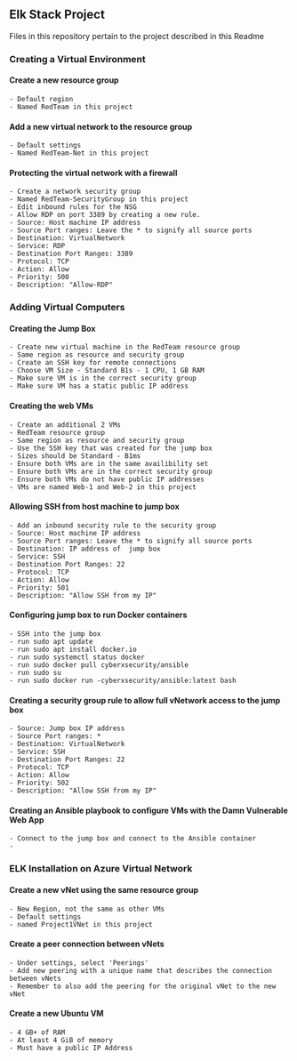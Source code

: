 ## Elk Stack Project
Files in this repository pertain to the project described in this Readme 

### Creating a Virtual Environment
 #### Create a new resource group
    - Default region
    - Named RedTeam in this project
    
 #### Add a new virtual network to the resource group
    - Default settings
    - Named RedTeam-Net in this project
    
 #### Protecting the virtual network with a firewall
    - Create a network security group
    - Named RedTeam-SecurityGroup in this project
    - Edit inbound rules for the NSG
    - Allow RDP on port 3389 by creating a new rule.
    - Source: Host machine IP address
    - Source Port ranges: Leave the * to signify all source ports
    - Destination: VirtualNetwork
    - Service: RDP
    - Destination Port Ranges: 3389
    - Protocol: TCP
    - Action: Allow
    - Priority: 500
    - Description: "Allow-RDP"
   
### Adding Virtual Computers
  #### Creating the Jump Box
    - Create new virtual machine in the RedTeam resource group
    - Same region as resource and security group
    - Create an SSH key for remote connections
    - Choose VM Size - Standard B1s - 1 CPU, 1 GB RAM
    - Make sure VM is in the correct security group
    - Make sure VM has a static public IP address
   
  #### Creating the web VMs
    - Create an additional 2 VMs
    - RedTeam resource group
    - Same region as resource and security group
    - Use the SSH key that was created for the jump box
    - Sizes should be Standard - B1ms
    - Ensure both VMs are in the same availibility set
    - Ensure both VMs are in the correct security group
    - Ensure both VMs do not have public IP addresses
    - VMs are named Web-1 and Web-2 in this project
   
  #### Allowing SSH from host machine to jump box
    - Add an inbound security rule to the security group
    - Source: Host machine IP address
    - Source Port ranges: Leave the * to signify all source ports
    - Destination: IP address of  jump box
    - Service: SSH
    - Destination Port Ranges: 22
    - Protocol: TCP
    - Action: Allow
    - Priority: 501
    - Description: "Allow SSH from my IP"
    
 #### Configuring jump box to run Docker containers
    - SSH into the jump box
    - run sudo apt update
    - run sudo apt install docker.io
    - run sudo systemctl status docker
    - run sudo docker pull cyberxsecurity/ansible
    - run sudo su
    - run sudo docker run -cyberxsecurity/ansible:latest bash
  
 #### Creating a security group rule to allow full vNetwork access to the jump box
    - Source: Jump box IP address
    - Source Port ranges: *
    - Destination: VirtualNetwork
    - Service: SSH
    - Destination Port Ranges: 22
    - Protocol: TCP
    - Action: Allow
    - Priority: 502
    - Description: "Allow SSH from my IP"
    
 #### Creating an Ansible playbook to configure VMs with the Damn Vulnerable Web App
    - Connect to the jump box and connect to the Ansible container
    - 

### ELK Installation on Azure Virtual Network
  
 #### Create a new vNet using the same resource group
    - New Region, not the same as other VMs
    - Default settings
    - named Project1VNet in this project
    
 #### Create a peer connection between vNets
    - Under settings, select 'Peerings'
    - Add new peering with a unique name that describes the connection between vNets
    - Remember to also add the peering for the original vNet to the new vNet
  
 #### Create a new Ubuntu VM
    - 4 GB+ of RAM
    - At least 4 GiB of memory
    - Must have a public IP Address
    
